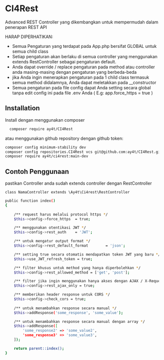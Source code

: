 
# CI4Rest

Advanced REST Controller yang dikembangkan untuk mempermudah dalam penerapan REST API

HARAP DIPERHATIKAN:
- Semua Pengaturan yang terdapat pada App.php bersifat GLOBAL untuk semua child class
- Setiap pengaturan akan berlaku di semua controller yang menggunakan extends RestController sebagai pengaturan default.
- Anda dapat override / replace pengaturan pada method atau controller anda masing-masing dengan pengaturan yang berbeda-beda
- jika Anda ingin menerapkan pengaturan pada 1 child class termasuk semua method didalamnya, Anda dapat meletakkan pada __constructor
- Semua pengaturan pada file config dapat Anda setting secara global tanpa edit config ini pada file .env Anda ( E.g: app.force_https = true )

## Installation

Install dengan menggunakan composer

```bash
  composer require ay4t/CI4Rest
```
atau menggunakan github repository dengan github token:

```bash
composer config minimum-stability dev
composer config repositories.CI4Rest vcs git@github.com:ay4t/CI4Rest.git
composer require ay4t/ci4rest:main-dev
```
    
## Contoh Penggunaan
pastikan Controller anda sudah extends controller dengan RestController
```
class NamaController extends \Ay4t\Ci4rest\RestController
```

```bash
public function index()
{
    
    /** request harus melalui protocol https */
    $this->config->force_https  = true;

    /** menggunakan otentikasi JWT */
    $this->config->rest_auth    = 'JWT';

    /** untuk mengatur output format */
    $this->config->rest_default_format        = 'json';

    /** setting true secara otomatis mendapatkan token JWT yang baru */
    $this->use_JWT_refresh_token = true;

    /** filter khusus untuk method yang hanya diperbolehkan */
    $this->config->rest_allowed_method = ['get', 'post'];

    /** filter jika ingin menggunakan hanya akses dengan AJAX / X-Requested-With:XMLHttpRequest header */
    $this->config->rest_ajax_only = true;

    /** memberikan header response untuk CORS */
    $this->config->check_cors = true;
    
    /** untuk menambahkan response secara manual */
    $this->addResponse('some_response', 'some_value');

    /** untuk menambahkan response secara manual dengan array */
    $this->addResponse([
        'some_response2' => 'some_value2',
        'some_response3' => 'some_value3',
    ]);

    return parent::index();
}
```

